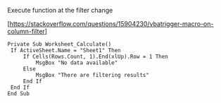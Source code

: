 Execute function at the filter change

[https://stackoverflow.com/questions/15904230/vbatrigger-macro-on-column-filter]

```vba
Private Sub Worksheet_Calculate()
 If ActiveSheet.Name = "Sheet1" Then
     If Cells(Rows.Count, 1).End(xlUp).Row = 1 Then
         MsgBox "No data available"
     Else
         MsgBox "There are filtering results"
     End If
 End If
End Sub
```
